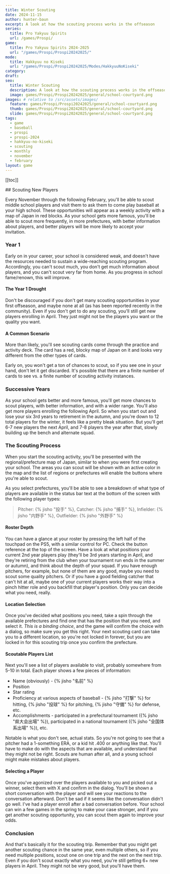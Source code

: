 ```yaml
---
title: Winter Scouting
date: 2024-11-15
author: hunter-baun
excerpt: A look at how the scouting process works in the offseason
series:
  title: Pro Yakyuu Spirits
  url: /games/Prospi/
game: 
  title: Pro Yakyuu Spirits 2024-2025
  url: "/games/Prospi/Prospi20242025/"
mode: 
  title: Hakkyuu no Kiseki
  url: "/games/Prospi/Prospi20242025/Modes/HakkyuuNoKiseki"
category: 
draft: 
seo:
  title: Winter Scouting
  description: A look at how the scouting process works in the offseason
  image: games/Prospi/Prospi20242025/general/school-courtyard.png
images: # relative to /src/assets/images/
  feature: games/Prospi/Prospi20242025/general/school-courtyard.png
  thumb: games/Prospi/Prospi20242025/general/school-courtyard.png
  slide: games/Prospi/Prospi20242025/general/school-courtyard.png
tags:
  - game
  - baseball
  - prospi
  - prospi-2024
  - hakkyuu-no-kiseki
  - scouting
  - monthly
  - november
  - february
layout: game
---
```

[[toc]]
<article class="prose max-w-xl lg:max-w-4xl lg:prose-lg">
## Scouting New Players

Every November through the following February, you'll be able to scout middle school players and visit them to ask them to come play baseball at your high school. These opportunities will appear as a weekly activity with a map of Japan in red blocks. As your school gets more famous, you'll be able to scout more frequently, in more prefectures, with better information about players, and better players will be more likely to accept your invitation.

### Year 1
Early on in your career, your school is considered weak, and doesn't have the resources needed to sustain a wide-reaching scouting program. Accordingly, you can't scout much, you don't get much information about players, and you can't scout very far from home. As you progress in school fame/renown, this will improve.

#### The Year 1 Drought
Don't be discouraged if you don't get many scouting opportunities in your first offseason, and maybe none at all (as has been reported recently in the community). Even if you don't get to do any scouting, you'll still get new players enrolling in April. They just might not be the players you want or the quality you want.

#### A Common Scenario
More than likely, you'll see scouting cards come through the practice and activity deck. The card has a red, blocky map of Japan on it and looks very different from the other types of cards.

Early on, you won't get a ton of chances to scout, so if you see one in your hand, don't let it get discarded. It's possible that there are a finite number of cards to see vs. a finite number of scouting activity instances.

### Successive Years
As your school gets better and more famous, you'll get more chances to scout players, with better information, and with a wider range. You'll also get more players enrolling the following April. So when you start out and lose your six 3rd years to retirement in the autumn, and you're down to 12 total players for the winter, it feels like a pretty bleak situation. But you'll get 6-7 new players the next April, and 7-8 players the year after that, slowly building up the bench and alternate squad.

### The Scouting Process
When you start the scouting activity, you'll be presented with the regional/prefecture map of Japan, similar to when you were first creating your school. The areas you can scout will be shown with an active color in the map and the list of regions or prefectures will enable the buttons where you're able to scout.

As you select prefectures, you'll be able to see a breakdown of what type of players are available in the status bar text at the bottom of the screen with the following player types:

> Pitcher: {% jisho "投手" %}, Catcher: {% jisho "捕手" %}, Infielder: {% jisho "内野手" %}, Outfielder: {% jisho "外野手" %}

#### Roster Depth
You can have a glance at your roster by pressing the left half of the touchpad on the PS5, with a similar control for PC. Check the button reference at the top of the screen. Have a look at what positions your current 2nd year players play (they'll be 3rd years starting in April, and they're retiring from the club when your tournament run ends in the summer or autumn), and think about the depth of your squad. If you have enough pitchers, for example, but none of them are any good, maybe you need to scout some quality pitchers. Or if you have a good fielding catcher that can't hit at all, maybe one of your current players works their way into a pinch hitter role and you backfill that player's position. Only you can decide what you need, really.

#### Location Selection
Once you've decided what positions you need, take a spin through the available prefectures and find one that has the position that you need, and select it. *This is a binding choice*, and the game will confirm the choice with a dialog, so make sure you get this right. Your next scouting card can take you to a different location, so you're not locked in forever, but you are locked in for this scouting trip once you confirm the prefecture.

#### Scoutable Players List
Next you'll see a list of players available to visit, probably somewhere from 5-10 in total. Each player shows a few pieces of information:
* Name (obviously) - {% jisho "名前" %}
* Position
* Star rating
* Proficiency at various aspects of baseball - {% jisho "打撃" %} for hitting, {% jisho "投球" %} for pitching, {% jisho "守備" %} for defense, etc.
* Accomplishments - participated in a prefectural tournament ({% jisho "県大会出場" %}), participated in a national tournament ({% jisho "全国体系出場" %}), etc.

Notable is what you don't see, actual stats. So you're not going to see that a pitcher had a 1-something ERA, or a kid hit .400 or anything like that. You'll have to make do with the aspects that are available, and understand that they might not be right. Scouts are human after all, and a young school might make mistakes about players.

#### Selecting a Player
Once you've agonized over the players available to you and picked out a winner, select them with X and confirm in the dialog. You'll be shown a short conversation with the player and will see your reactions to the conversation afterward. Don't be sad if it seems like the conversation didn't go well. I've had a player enroll after a bad conversation before. Your school can win a few games in the spring to make your case stronger, and if you get another scouting opportunity, you can scout them again to improve your odds.

### Conclusion
And that's basically it for the scouting trip. Remember that you might get another scouting chance in the same year, even multiple others, so if you need multiple positions, scout one on one trip and the next on the next trip. Even if you don't scout exactly what you need, you're still getting 6+ new players in April. They might not be very good, but you'll have them.




</article>